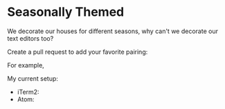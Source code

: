 # Seasonally Themed

We decorate our houses for different seasons, why can't we decorate our text editors too?

Create a pull request to add your favorite pairing:

For example,

My current setup:
- iTerm2: 
- Atom: 
